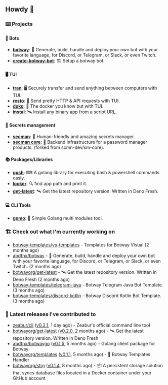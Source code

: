 ## Howdy 👋

### ⌨️ Projects

#### 🤖 Bots

- [**botway**](https://github.com/abdfnx/botway): 🤖 Generate, build, handle and deploy your own bot with your favorite language, for Discord, or Telegram, or Slack, or even Twitch.
- [**create-botway-bot**](https://github.com/abdfnx/create-botway-bot): 🏗️ Setup a botway bot.

#### 🖥 TUI

- [**tran**](https://github.com/abdfnx/tran): 🖥 Securely transfer and send anything between computers with TUI.
- [**resto**](https://github.com/abdfnx/resto): 🔗 Send pretty HTTP & API requests with TUI.
- [**doko**](https://github.com/abdfnx/doko): 🐳 The docker you know but with TUI.
- [**instal**](https://github.com/abdfnx/instal): 🛰️ Install any binary app from a script URL.

#### 🔐 Secrets management

- [**secman**](https://github.com/scmn-dev/secman): 👊 Human-friendly and amazing secrets manager.
- [**secman core**](https://github.com/scmn-dev/core): 📡️ Backend infrastructure for a password manager products. (forked from scmn-dev/sm-core).

#### 📚 Packages/Libraries

- [**gosh**](https://github.com/abdfnx/gosh): ⌨ A golang library for executing bash & powershell commands easly.
- [**looker**](https://github.com/abdfnx/looker): 🔍 find app path and print it.
- [**get-latest**](https://github.com/scmn-dev/get-latest): 🛰️ Get the latest repository version. Written in Deno Fresh.

#### 💻 CLI Tools 

- [**gomo**](https://github.com/abdfnx/gomo): 📐 Simple Golang multi modules tool.

### 🏗️ Check out what I'm currently working on


- [botway-templates/vs-templates](https://github.com/botway-templates/vs-templates) - Templates for Botway Visual (2 months ago)
- [abdfnx/botway](https://github.com/abdfnx/botway) - 🤖 Generate, build, handle and deploy your own bot with your favorite language, for Discord, or Telegram, or Slack, or even Twitch. (2 months ago)
- [botwayorg/get-latest](https://github.com/botwayorg/get-latest) - 🛰️ Get the latest repository version. Written in Deno Fresh (2 months ago)
- [botway-templates/telegram-java](https://github.com/botway-templates/telegram-java) - Botway Telegram Java Bot Template. (3 months ago)
- [botway-templates/discord-kotlin](https://github.com/botway-templates/discord-kotlin) - Botway Discord Kotlin Bot Template. (3 months ago)

### 🔭 Latest releases I've contributed to

- [zeabur/cli](https://github.com/zeabur/cli) ([v0.2.1](https://github.com/zeabur/cli/releases/tag/v0.2.1), 1 day ago) - Zeabur&#39;s official command line tool
- [botwayorg/get-latest](https://github.com/botwayorg/get-latest) ([v0.2.0](https://github.com/botwayorg/get-latest/releases/tag/v0.2.0), 2 months ago) - 🛰️ Get the latest repository version. Written in Deno Fresh
- [abdfnx/botwaygo](https://github.com/abdfnx/botwaygo) ([v0.1.5](https://github.com/abdfnx/botwaygo/releases/tag/v0.1.5), 5 months ago) - Golang client package for Botway.
- [botwayorg/templates](https://github.com/botwayorg/templates) ([v0.1.1](https://github.com/botwayorg/templates/releases/tag/v0.1.1), 5 months ago) - 🎲 Botway Templates Handler
- [botwayorg/strg](https://github.com/botwayorg/strg) ([v0.1.4](https://github.com/botwayorg/strg/releases/tag/v0.1.4), 8 months ago) - 📦 A persistent storage solution that syncs database files located in a Docker container under your GitHub account
